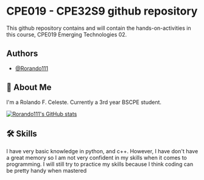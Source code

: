 
# CPE019 - CPE32S9 github repository

This github repository contains and will contain the hands-on-activities in this course, CPE019 Emerging Technologies 02. 


## Authors

- [@Rorando111](https://github.com/Rorando111)

## 🚀 About Me
I'm a Rolando F. Celeste. Currently a 3rd year BSCPE student. 

[![Rorando111's GitHub stats](https://github-readme-stats.vercel.app/api?username=Rorando111)](https://github.com/Rorando111/github-readme-stats)


## 🛠 Skills
I have very basic knowledge in python, and c++. However, I have don't have a great memory so I am not very confident in my skills when it comes to programming. I will still try to practice my skills because I think coding can be pretty handy when mastered
